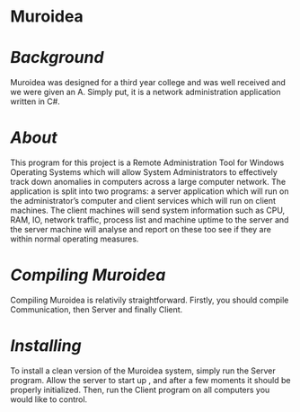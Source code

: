 **Muroidea**
========

<i>Background</i>
=

Muroidea was designed for a third year college and was well received and we were given an A. Simply put, it is
a network administration application written in C#.

<i>About</i>
=====

This program for this project is a Remote Administration Tool for Windows Operating Systems which 
will allow System Administrators to effectively track down anomalies in computers across a large 
computer network.
The application is split into two programs: a server application which will run on the administrator’s 
computer and client services which will run on client machines.
 The client machines will send system information such as CPU, RAM, IO, network traffic, process list 
and machine uptime to the server and the server machine will analyse and report on these too see if 
they are within normal operating measures.



<i>Compiling Muroidea</i>
==================

Compiling Muroidea is relativily straightforward. Firstly, you should compile Communication, then Server and finally
Client.

<i>Installing</i>
==========

To install a clean version of the Muroidea system, simply run the Server program. Allow the server to start up , and
after a few moments it should be properly initialized. Then, run the Client program on all computers you would like to
control.


